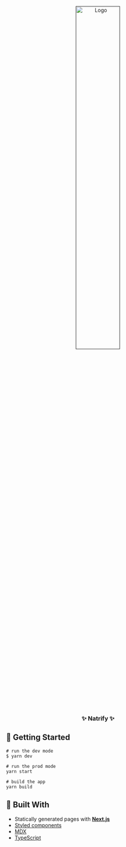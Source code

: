 <br/>
<p align="center">

  <a href="" >
    <img src="" alt="Logo"  width="49%">
  </a>


  <h3 align="center">✨ Natrify ✨</h3>



## 🚀 Getting Started


```
# run the dev mode
$ yarn dev 

# run the prod mode
yarn start

# build the app
yarn build
```



## 🧰 Built With

- Statically generated pages with [**Next.js** ](https://github.com/vercel/next.js)
- [Styled components](https://github.com/styled-components/styled-components/)
- [MDX](https://github.com/mdx-js/mdx)
- [TypeScript](https://github.com/Microsoft/TypeScript)
